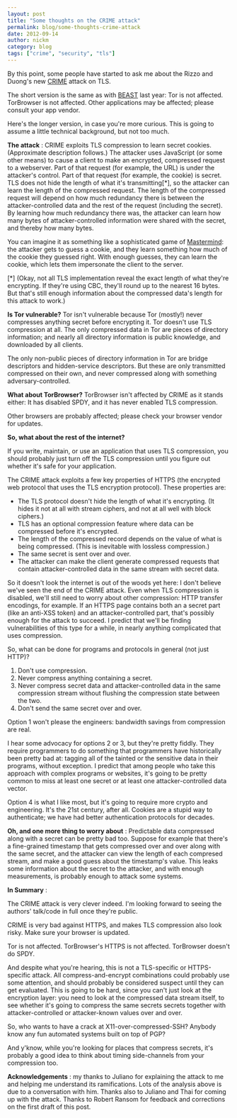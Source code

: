 ```yaml
---
layout: post
title: "Some thoughts on the CRIME attack"
permalink: blog/some-thoughts-crime-attack
date: 2012-09-14
author: nickm
category: blog
tags: ["crime", "security", "tls"]
---
```


By this point, some people have started to ask me about the Rizzo and Duong's new [CRIME](http://www.ekoparty.org//2012/juliano-rizzo.php) attack on TLS.

The short version is the same as with [BEAST](https://blog.torproject.org/blog/tor-and-beast-ssl-attack) last year: Tor is not affected. TorBrowser is not affected. Other applications may be affected; please consult your app vendor.

Here's the longer version, in case you're more curious. This is going to assume a little technical background, but not too much.

**The attack** : CRIME exploits TLS compression to learn secret cookies. (Approximate description follows.) The attacker uses JavaScript (or some other means) to cause a client to make an encrypted, compressed request to a webserver. Part of that request (for example, the URL) is under the attacker's control. Part of that request (for example, the cookie) is secret. TLS does not hide the length of what it's transmitting[\*], so the attacker can learn the length of the compressed request. The length of the compressed request will depend on how much redundancy there is between the attacker-controlled data and the rest of the request (including the secret). By learning how much redundancy there was, the attacker can learn how many bytes of attacker-controlled information were shared with the secret, and thereby how many bytes.

You can imagine it as something like a sophisticated game of [Mastermind](http://en.wikipedia.org/wiki/Mastermind_(board_game)): the attacker gets to guess a cookie, and they learn something how much of the cookie they guessed right. With enough guesses, they can learn the cookie, which lets them impersonate the client to the server.

[\*] (Okay, not all TLS implementation reveal the exact length of what they're encrypting. If they're using CBC, they'll round up to the nearest 16 bytes. But that's still enough information about the compressed data's length for this attack to work.)

**Is Tor vulnerable?** Tor isn't vulnerable because Tor (mostly!) never compresses anything secret before encrypting it. Tor doesn't use TLS compression at all. The only compressed data in Tor are pieces of directory information; and nearly all directory information is public knowledge, and downloaded by all clients.

The only non-public pieces of directory information in Tor are bridge descriptors and hidden-service descriptors. But these are only transmitted compressed on their own, and never compressed along with something adversary-controlled.

**What about TorBrowser?** TorBrowser isn't affected by CRIME as it stands either: It has disabled SPDY, and it has never enabled TLS compression.

Other browsers are probably affected; please check your browser vendor for updates.

**So, what about the rest of the internet?**

If you write, maintain, or use an application that uses TLS compression, you should probably just turn off the TLS compression until you figure out whether it's safe for your application.

The CRIME attack exploits a few key properties of HTTPS (the encrypted web protocol that uses the TLS encryption protocol). These properties are:

- The TLS protocol doesn't hide the length of what it's encrypting. (It hides it not at all with stream ciphers, and not at all well with block ciphers.)
- TLS has an optional compression feature where data can be compressed before it's encrypted.
- The length of the compressed record depends on the value of what is being compressed. (This is inevitable with lossless compression.)
- The same secret is sent over and over.
- The attacker can make the client generate compressed requests that contain attacker-controlled data in the same stream with secret data.

So it doesn't look the internet is out of the woods yet here: I don't believe we've seen the end of the CRIME attack. Even when TLS compression is disabled, we'll still need to worry about other compression: HTTP transfer encodings, for example. If an HTTPS page contains both an a secret part (like an anti-XSS token) and an attacker-controlled part, that's possibly enough for the attack to succeed. I predict that we'll be finding vulnerabilities of this type for a while, in nearly anything complicated that uses compression.

So, what can be done for programs and protocols in general (not just HTTP)?

1. Don't use compression.
2. Never compress anything containing a secret.
3. Never compress secret data and attacker-controlled data in the same compression stream without flushing the compression state between the two.
4. Don't send the same secret over and over.

Option 1 won't please the engineers: bandwidth savings from compression are real.

I hear some advocacy for options 2 or 3, but they're pretty fiddly. They require programmers to do something that programmers have historically been pretty bad at: tagging all of the tainted or the sensitive data in their programs, without exception. I predict that among people who take this approach with complex programs or websites, it's going to be pretty common to miss at least one secret or at least one attacker-controlled data vector.

Option 4 is what I like most, but it's going to require more crypto and engineering. It's the 21st century, after all. Cookies are a stupid way to authenticate; we have had better authentication protocols for decades.

**Oh, and one more thing to worry about** : Predictable data compressed along with a secret can be pretty bad too. Suppose for example that there's a fine-grained timestamp that gets compressed over and over along with the same secret, and the attacker can view the length of each compresed stream, and make a good guess about the timestamp's value. This leaks some information about the secret to the attacker, and with enough measurements, is probably enough to attack some systems.

**In Summary** :

The CRIME attack is very clever indeed. I'm looking forward to seeing the authors' talk/code in full once they're public.

CRIME is very bad against HTTPS, and makes TLS compression also look risky. Make sure your browser is updated.

Tor is not affected. TorBrowser's HTTPS is not affected. TorBrowser doesn't do SPDY.

And despite what you're hearing, this is not a TLS-specific or HTTPS-specific attack. All compress-and-encrypt combinations could probably use some attention, and should probably be considered suspect until they can get evaluated. This is going to be hard, since you can't just look at the encryption layer: you need to look at the compressed data stream itself, to see whether it's going to compress the same secrets secrets together with attacker-controlled or attacker-known values over and over.

So, who wants to have a crack at X11-over-compressed-SSH? Anybody know any fun automated systems built on top of PGP?

And y'know, while you're looking for places that compress secrets, it's probably a good idea to think about timing side-channels from your compression too.

**Acknowledgements** : my thanks to Juliano for explaining the attack to me and helping me understand its ramifications. Lots of the analysis above is due to a conversation with him. Thanks also to Juliano and Thai for coming up with the attack. Thanks to Robert Ransom for feedback and corrections on the first draft of this post.

